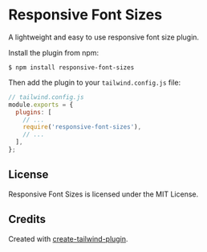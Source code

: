 # Responsive Font Sizes

A lightweight and easy to use responsive font size plugin.

Install the plugin from npm:

```
$ npm install responsive-font-sizes
```

Then add the plugin to your `tailwind.config.js` file:

```js
// tailwind.config.js
module.exports = {
  plugins: [
    // ...
    require('responsive-font-sizes'),
    // ...
  ],
};
```


## License

Responsive Font Sizes is licensed under the MIT License.

## Credits

Created with [create-tailwind-plugin](https://github.com/Landish/create-tailwind-plugin).
